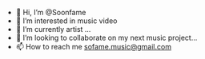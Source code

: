 - 👋 Hi, I’m @Soonfame
- 👀 I’m interested in music video
- 🌱 I’m currently artist ...
- 💞️ I’m looking to collaborate on my next music project...
- 📫 How to reach me sofame.music@gmail.com

<!---
Soonfame/Soonfame is a ✨ special ✨ repository because its `README.md` (this file) appears on your GitHub profile.
You can click the Preview link to take a look at your changes.
--->
